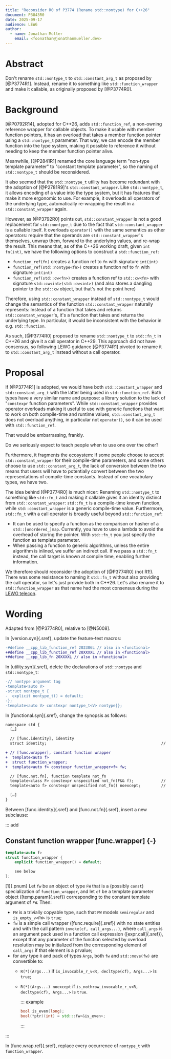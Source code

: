 ```yaml
---
title: "Reconsider R0 of P3774 (Rename std::nontype) for C++26"
document: P3843R0
date: 2025-09-17
audience: LEWG
author:
  - name: Jonathan Müller
    email: <foonathan@jonathanmueller.dev>
---
```


# Abstract

Don't rename `std::nontype_t` to `std::constant_arg_t` as proposed by [@P3774R1].
Instead, rename it to something like `std::function_wrapper` and make it callable, as originally proposed by [@P3774R0].

# Background

[@P0792R14], adopted for C++26, adds `std::function_ref`, a non-owning reference wrapper for callable objects.
To make it usable with member function pointers, it has an overload that takes a member function pointer using a `std::nontype_t` parameter.
That way, we can encode the member function into the type system, making it possible to reference it without needing to keep the member function pointer alive.

Meanwhile, [@P2841R1] renamed the core language term "non-type template parameter" to "constant template parameter", so the naming of `std::nontype_t` should be reconsidered.

It also seemed that the `std::nontype_t` utility has become redundant with the adoption of [@P2781R9]'s `std::constant_wrapper`.
Like `std::nontype_t`, it allows encoding of a value into the type system, but it has features that make it more ergonomic to use.
For example, it overloads all operators of the underlying type, automatically re-wrapping the result in a `std::constant_wrapper` again.

However, as [@P3792R0] points out, `std::constant_wrapper` is not a good replacement for `std::nontype_t` due to the fact that `std::constant_wrapper` is a callable itself.
It overloads `operator()` with the same semantics as other operators: require that the operands are `std::constant_wrapper`'s themselves, unwrap them, forward to the underlying values, and re-wrap the result.
This means that, as of the C++26 working draft, given `int fn(int)`, we have the following options to construct a `std::function_ref`:

* `function_ref(fn)` creates a function ref to `fn` with signature `int(int)`
* `function_ref(std::nontype<fn>)` creates a function ref to `fn` with signature `int(int)`
* `function_ref(std::cw<fn>)` creates a function ref to `std::cw<fn>` with signature `std::cw<int>(std::cw<int>)` (and also stores a dangling pointer to the `std::cw` object, but that's not the point here)

Therefore, using `std::constant_wrapper` instead of `std::nontype_t` would change the semantics of the function `std::constant_wrapper` naturally represents:
Instead of a function that takes and returns `std::constant_wrapper`'s, it's a function that takes and returns the underlying type.
In particular, it would be inconsistent with the behavior in e.g. `std::function`.

As such, [@P3774R0] proposed to rename `std::nontype_t` to `std::fn_t` in C++26 and give it a call operator in C++29.
This approach did not have consensus, so following LEWG guidance [@P3774R1] pivoted to rename it to `std::constant_arg_t` instead without a call operator.

# Proposal

If [@P3774R1] is adopted, we would have both `std::constant_wrapper` and `std::constant_arg_t` with the latter being used in `std::function_ref`.
Both types have a very similar name and purpose: a library solution to the lack of "`constexpr` function parameters".
While `std::constant_wrapper` provides operator overloads making it useful to use with generic functions that want to work on both compile-time and runtime values, `std::constant_arg_t` does not overload anything, in particular not `operator()`, so it can be used with `std::function_ref`.

That would be embarrassing, frankly.

Do we seriously expect to teach people when to use one over the other?

Furthermore, it fragments the ecosystem:
If some people choose to accept `std::constant_wrapper` for their compile-time parameters, and some others choose to use `std::constant_arg_t`, the lack of conversion between the two means that users will have to potentially convert between the two representations of compile-time constants.
Instead of one vocabulary types, we have two.

The idea behind [@P3774R0] is much nicer:
Renaming `std::nontype_t` to something like `std::fn_t` and making it callable gives it an identity distinct from `std::constant_wrapper`:
`std::fn_t` is a compile-time known function, while `std::constant_wrapper` is a generic compile-time value.
Furthermore, `std::fn_t` with a call operator is broadly useful beyond `std::function_ref`:

* It can be used to specify a function as the comparison or hasher of a `std::[unordered_]map`.
  Currently, you have to use a lambda to avoid the overhead of storing the pointer.
  With `std::fn_t` you just specify the function as template parameter.
* When passing a function to generic algorithms, unless the entire algorithm is inlined, we suffer an indirect call.
  If we pass a `std::fn_t` instead, the call target is known at compile time, enabling further information.

We therefore should reconsider the adoption of [@P3774R0] (not R1!).
There was some resistance to naming it `std::fn_t` without also providing the call operator, so let's just provide both in C++26.
Let's also rename it to `std::function_wrapper` as that name had the most consensus during the [LEWG telecon](https://github.com/cplusplus/papers/issues/2388#issuecomment-3219100499).

# Wording

Adapted from [@P3774R0], relative to [@N5008].

In [version.syn]{.sref}, update the feature-test macros:

```diff
-#define __cpp_lib_function_ref 202306L // also in <functional>
+#define __cpp_lib_function_ref 20XXXXL // also in <functional>
+#define __cpp_lib_fn 20XXXXL // also in <functional>
```

In [utility.syn]{.sref}, delete the declarations of `std::nontype` and `std::nontype_t`:

```diff
-// nontype argument tag
-template<auto V>
-struct nontype_t {
-  explicit nontype_t() = default;
-};
-template<auto V> constexpr nontype_t<V> nontype{};
```

In [functional.syn]{.sref}, change the synopsis as follows:

```diff
namespace std {
  […]

  // [func.identity], identity
  struct identity;                                                  // freestanding

+ // [func.wrapper], constant function wrapper
+  template<auto f>
+  struct function_wrapper;
+  template<auto f> constexpr function_wrapper<f> fw;

  // [func.not.fn], function template not_fn
  template<class F> constexpr unspecified not_fn(F&& f);            // freestanding
  template<auto f> constexpr unspecified not_fn() noexcept;         // freestanding

  […]
}
```

Between [func.identity]{.sref} and [func.not.fn]{.sref}, insert a new subclause:

::: add

## Constant function wrapper [func.wrapper] {-}

```cpp
template<auto f>
struct function_wrapper {
    explicit function_wrapper() = default;

    see below
};
```

[1]{.pnum} Let `fw` be an object of type `FW` that is a (possibly `const`) specialization of `function_wrapper`, and let `cf` be a template parameter object ([temp.param]{.sref}) corresponding to the constant template argument of `FW`.
Then:

* `FW` is a trivially copyable type, such that `FW` models `semiregular` and `is_empty_v<FW>` is `true`;
* `fw` is a simple call wrapper ([func.require]{.sref}) with no state entities and with the call pattern `invoke(cf, call_args...)`,
  where `call_args` is an argument pack used in a function call expression ([expr.call]{.sref}),
  except that any parameter of the function selected by overload resolution may be initialized from the corresponding element of `call_args` if that element is a prvalue;
* for any type `R` and pack of types `Args`, both `fw` and `std::move(fw)` are convertible to:
  * `R(*)(Args...)` if `is_invocable_r_v<R, decltype(cf), Args...>` is `true`;
  * `R(*)(Args...) noexcept` if `is_nothrow_invocable_r_v<R, decltype(cf), Args...>` is `true`.

    ::: example

    ```cpp
    bool is_even(long);
    bool(*ptr)(int) = std:::fw<&is_even>;
    ```

    :::

:::

In [func.wrap.ref]{.sref}, replace every occurrence of `nontype_t` with `function_wrapper`.

